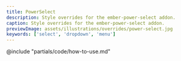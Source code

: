 ```yaml
---
title: PowerSelect
description: Style overrides for the ember-power-select addon.
caption: Style overrides for the ember-power-select addon.
previewImage: assets/illustrations/overrides/power-select.jpg
keywords: ['select', 'dropdown', 'menu']
---
```


<section data-tab="Code">
  @include "partials/code/how-to-use.md"
  <!-- @include "partials/code/showcase.md" -->
</section>

